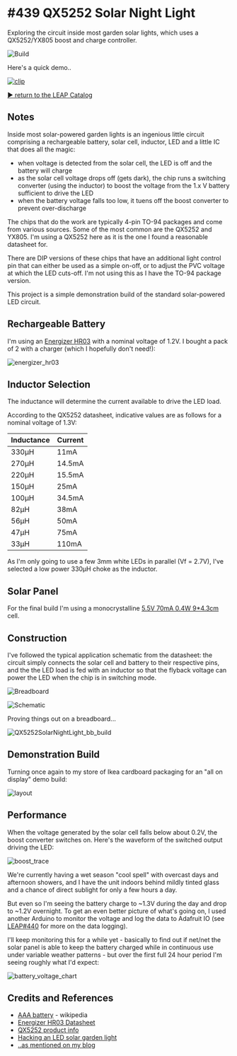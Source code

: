 # #439 QX5252 Solar Night Light

Exploring the circuit inside most garden solar lights, which uses a QX5252/YX805 boost and charge controller.

![Build](./assets/QX5252SolarNightLight_build.jpg?raw=true)

Here's a quick demo..

[![clip](https://img.youtube.com/vi/RFV3R29ny8E/0.jpg)](https://www.youtube.com/watch?v=RFV3R29ny8E)

[:arrow_forward: return to the LEAP Catalog](https://leap.tardate.com)

## Notes

Inside most solar-powered garden lights is an ingenious little circuit comprising a rechargeable battery, solar cell,
inductor, LED and a little IC that does all the magic:

* when voltage is detected from the solar cell, the LED is off and the battery will charge
* as the solar cell voltage drops off (gets dark), the chip runs a switching converter (using the inductor) to boost the voltage from the 1.x V battery sufficient to drive the LED
* when the battery voltage falls too low, it tuens off the boost converter to prevent over-discharge

The chips that do the work are typically 4-pin TO-94 packages and come from various sources. Some of the most common
are the QX5252 and YX805. I'm using a QX5252 here as it is the one I found a reasonable datasheet for.

There are DIP versions of these chips that have an additional light control pin that can either be used as a simple on-off, or to adjust the
PVC voltage at which the LED cuts-off. I'm not using this as I have the TO-94 package version.

This project is a simple demonstration build of the standard solar-powered LED circuit.


## Rechargeable Battery

I'm using an [Energizer HR03](http://data.energizer.com/pdfs/hr03-1000_eu.pdf)
with a nominal voltage of 1.2V. I bought a pack of 2 with a charger (which I hopefully don't need!):

![energizer_hr03](./assets/energizer_hr03.jpg?raw=true)

## Inductor Selection

The inductance will determine the current available to drive the LED load.

According to the QX5252 datasheet, indicative values are as follows for a nominal voltage of 1.3V:

| Inductance | Current |
|------------|---------|
| 330µH      | 11mA    |
| 270µH      | 14.5mA  |
| 220µH      | 15.5mA  |
| 150µH      | 25mA    |
| 100µH      | 34.5mA  |
| 82µH       | 38mA    |
| 56µH       | 50mA    |
| 47µH       | 75mA    |
| 33µH       | 110mA   |


As I'm only going to use a few 3mm white LEDs in parallel (Vf = 2.7V), I've selected a low power 330µH choke as the inductor.


## Solar Panel

For the final build I'm using a monocrystalline
[5.5V 70mA 0.4W 9*4.3cm](https://www.aliexpress.com/item/Amzdeal-Frosted-Glass-Plate-Monocrystalline-Fast-Charger-Solar-Panel-Solar-Cell-5-5V-70mA-0-4W/32888318969.html)
cell.


## Construction

I've followed the typical application schematic from the datasheet:
the circuit simply connects the solar cell and battery to their respective pins, and the the LED load
is fed with an inductor so that the flyback voltage can power the LED when the chip is in switching mode.

![Breadboard](./assets/QX5252SolarNightLight_bb.jpg?raw=true)

![Schematic](./assets/QX5252SolarNightLight_schematic.jpg?raw=true)

Proving things out on a breadboard...

![QX5252SolarNightLight_bb_build](./assets/QX5252SolarNightLight_bb_build.jpg?raw=true)


## Demonstration Build

Turning once again to my store of Ikea cardboard packaging for an "all on display" demo build:

![layout](./assets/layout.jpg?raw=true)


## Performance

When the voltage generated by the solar cell falls below about 0.2V, the boost converter switches on. Here's the waveform of the switched
output driving the LED:

![boost_trace](./assets/boost_trace.gif?raw=true)

We're currently having a wet season "cool spell" with overcast days and afternoon showers, and I have the unit indoors behind mildly tinted glass
and a chance of direct sublight for only a few hours a day.

But even so I'm seeing the battery charge to ~1.3V during the day and drop to ~1.2V overnight.
To get an even better picture of what's going on, I used another Arduino to monitor the voltage and log
the data to Adafruit IO (see [LEAP#440](../../../playground/DataLogging/VoltageToAdafruitIO) for more on the data logging).

I'll keep monitoring this for a while yet - basically to find out if net/net the solar panel is able to keep the battery charged
while in continuous use under variable weather patterns - but over the first full 24 hour period I'm seeing roughly what I'd expect:

![battery_voltage_chart](./assets/battery_voltage_chart.png?raw=true)

## Credits and References
* [AAA battery](https://en.wikipedia.org/wiki/AAA_battery) - wikipedia
* [Energizer HR03 Datasheet](http://data.energizer.com/pdfs/hr03-1000_eu.pdf)
* [QX5252 product info](http://www.qxmd.com.cn/en/?product/QX5252.html)
* [Hacking an LED solar garden light](https://ez.analog.com/university-program/b/blogs/posts/hacking-an-led-solar-garden-light)
* [..as mentioned on my blog](https://blog.tardate.com/2018/12/leap439-qx5252-solar-night-light.html)

